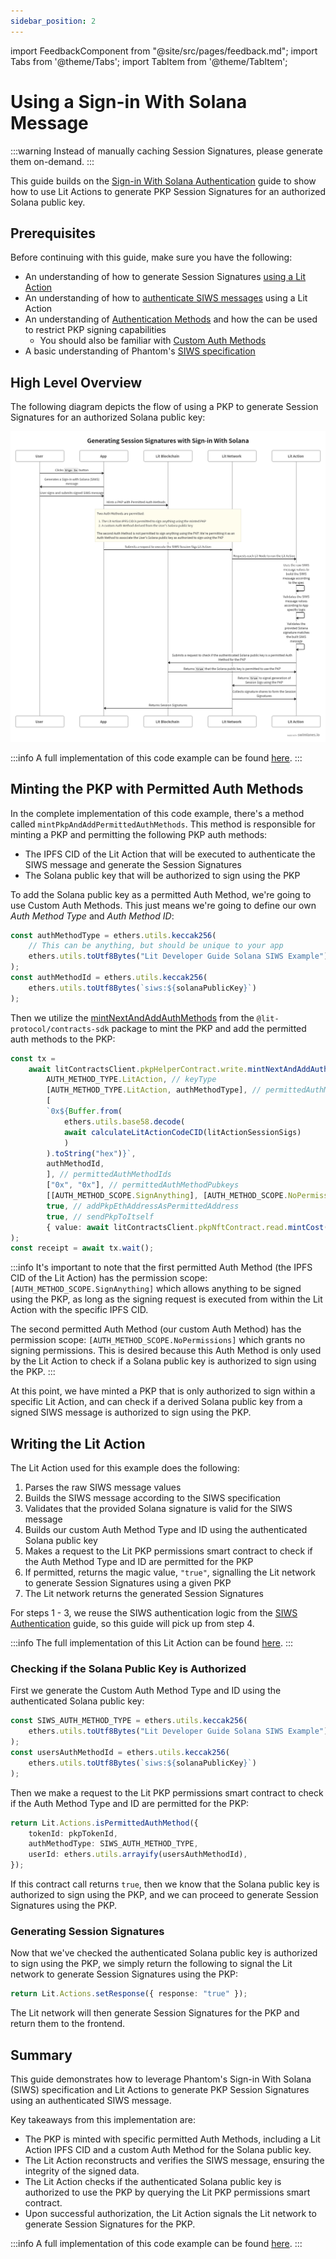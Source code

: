 ```yaml
---
sidebar_position: 2
---
```


import FeedbackComponent from "@site/src/pages/feedback.md";
import Tabs from '@theme/Tabs';
import TabItem from '@theme/TabItem';

# Using a Sign-in With Solana Message

:::warning
Instead of manually caching Session Signatures, please generate them on-demand.
:::

This guide builds on the [Sign-in With Solana Authentication](../authenticating-siws) guide to show how to use Lit Actions to generate PKP Session Signatures for an authorized Solana public key.

## Prerequisites

Before continuing with this guide, make sure you have the following:

- An understanding of how to generate Session Signatures [using a Lit Action](./get-lit-action-session-sigs)
- An understanding of how to [authenticate SIWS messages](../../authentication/authenticating-siws) using a Lit Action
- An understanding of [Authentication Methods](../../../user-wallets/pkps/advanced-topics/auth-methods/overview) and how the can be used to restrict PKP signing capabilities
  - You should also be familiar with [Custom Auth Methods](../../../user-wallets/pkps/advanced-topics/auth-methods/custom-auth)
- A basic understanding of Phantom's [SIWS specification](https://github.com/phantom/sign-in-with-solana/tree/main)

## High Level Overview

The following diagram depicts the flow of using a PKP to generate Session Signatures for an authorized Solana public key:

![SIWS PKP Session Sigs Flow](../../../../static/img/siws-session-signatures.png)

:::info
A full implementation of this code example can be found [here](https://github.com/LIT-Protocol/developer-guides-code/blob/master/siws-session-sigs/browser).
:::

## Minting the PKP with Permitted Auth Methods

In the complete implementation of this code example, there's a method called `mintPkpAndAddPermittedAuthMethods`. This method is responsible for minting a PKP and permitting the following PKP auth methods:

- The IPFS CID of the Lit Action that will be executed to authenticate the SIWS message and generate the Session Signatures
- The Solana public key that will be authorized to sign using the PKP

To add the Solana public key as a permitted Auth Method, we're going to use Custom Auth Methods. This just means we're going to define our own _Auth Method Type_ and _Auth Method ID_:

```ts
const authMethodType = ethers.utils.keccak256(
    // This can be anything, but should be unique to your app
    ethers.utils.toUtf8Bytes("Lit Developer Guide Solana SIWS Example")
);
const authMethodId = ethers.utils.keccak256(
    ethers.utils.toUtf8Bytes(`siws:${solanaPublicKey}`)
);
```

Then we utilize the [mintNextAndAddAuthMethods](https://v7-api-doc-lit-js-sdk.vercel.app/classes/contracts_sdk_src.LitContracts.html#pkpHelperContractUtil) from the `@lit-protocol/contracts-sdk` package to mint the PKP and add the permitted auth methods to the PKP:

```ts
const tx =
    await litContractsClient.pkpHelperContract.write.mintNextAndAddAuthMethods(
        AUTH_METHOD_TYPE.LitAction, // keyType
        [AUTH_METHOD_TYPE.LitAction, authMethodType], // permittedAuthMethodTypes
        [
        `0x${Buffer.from(
            ethers.utils.base58.decode(
            await calculateLitActionCodeCID(litActionSessionSigs)
            )
        ).toString("hex")}`,
        authMethodId,
        ], // permittedAuthMethodIds
        ["0x", "0x"], // permittedAuthMethodPubkeys
        [[AUTH_METHOD_SCOPE.SignAnything], [AUTH_METHOD_SCOPE.NoPermissions]], // permittedAuthMethodScopes
        true, // addPkpEthAddressAsPermittedAddress
        true, // sendPkpToItself
        { value: await litContractsClient.pkpNftContract.read.mintCost() }
);
const receipt = await tx.wait();
```

:::info
It's important to note that the first permitted Auth Method (the IPFS CID of the Lit Action) has the permission scope: `[AUTH_METHOD_SCOPE.SignAnything]` which allows anything to be signed using the PKP, as long as the signing request is executed from within the Lit Action with the specific IPFS CID.

The second permitted Auth Method (our custom Auth Method) has the permission scope: `[AUTH_METHOD_SCOPE.NoPermissions]` which grants no signing permissions. This is desired because this Auth Method is only used by the Lit Action to check if a Solana public key is authorized to sign using the PKP.
:::

At this point, we have minted a PKP that is only authorized to sign within a specific Lit Action, and can check if a derived Solana public key from a signed SIWS message is authorized to sign using the PKP.

## Writing the Lit Action

The Lit Action used for this example does the following:

1. Parses the raw SIWS message values
2. Builds the SIWS message according to the SIWS specification
3. Validates that the provided Solana signature is valid for the SIWS message
4. Builds our custom Auth Method Type and ID using the authenticated Solana public key
5. Makes a request to the Lit PKP permissions smart contract to check if the Auth Method Type and ID are permitted for the PKP
6. If permitted, returns the magic value, `"true"`, signalling the Lit network to generate Session Signatures using a given PKP
7. The Lit network returns the generated Session Signatures

For steps 1 - 3, we reuse the SIWS authentication logic from the [SIWS Authentication](../../authentication/authenticating-siws#parsing-and-re-building-the-siws-message) guide, so this guide will pick up from step 4.

:::info
The full implementation of this Lit Action can be found [here](https://github.com/LIT-Protocol/developer-guides-code/blob/master/siws-session-sigs/browser/src/litActionSessionSigs.ts).
:::

### Checking if the Solana Public Key is Authorized

First we generate the Custom Auth Method Type and ID using the authenticated Solana public key:

```ts
const SIWS_AUTH_METHOD_TYPE = ethers.utils.keccak256(
    ethers.utils.toUtf8Bytes("Lit Developer Guide Solana SIWS Example")
);
const usersAuthMethodId = ethers.utils.keccak256(
    ethers.utils.toUtf8Bytes(`siws:${solanaPublicKey}`)
);
```

Then we make a request to the Lit PKP permissions smart contract to check if the Auth Method Type and ID are permitted for the PKP:

```ts
return Lit.Actions.isPermittedAuthMethod({
    tokenId: pkpTokenId,
    authMethodType: SIWS_AUTH_METHOD_TYPE,
    userId: ethers.utils.arrayify(usersAuthMethodId),
});
```

If this contract call returns `true`, then we know that the Solana public key is authorized to sign using the PKP, and we can proceed to generate Session Signatures using the PKP.

### Generating Session Signatures

Now that we've checked the authenticated Solana public key is authorized to sign using the PKP, we simply return the following to signal the Lit network to generate Session Signatures using the PKP:

```ts
return Lit.Actions.setResponse({ response: "true" });
```

The Lit network will then generate Session Signatures for the PKP and return them to the frontend.

## Summary

This guide demonstrates how to leverage Phantom's Sign-in With Solana (SIWS) specification and Lit Actions to generate PKP Session Signatures using an authenticated SIWS message.

Key takeaways from this implementation are:

- The PKP is minted with specific permitted Auth Methods, including a Lit Action IPFS CID and a custom Auth Method for the Solana public key.
- The Lit Action reconstructs and verifies the SIWS message, ensuring the integrity of the signed data.
- The Lit Action checks if the authenticated Solana public key is authorized to use the PKP by querying the Lit PKP permissions smart contract.
- Upon successful authorization, the Lit Action signals the Lit network to generate Session Signatures for the PKP.

:::info
A full implementation of this code example can be found [here](https://github.com/LIT-Protocol/developer-guides-code/blob/master/siws-session-sigs/browser).
:::
